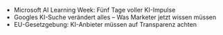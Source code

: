 - Microsoft AI Learning Week: Fünf Tage voller KI-Impulse
- Googles KI-Suche verändert alles – Was Marketer jetzt wissen müssen
- EU-Gesetzgebung: KI-Anbieter müssen auf Transparenz achten
